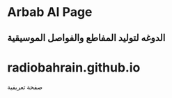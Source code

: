 # Arbab AI Page

## الدوغه لتوليد المفاطع والفواصل الموسيقية



# radiobahrain.github.io
صفحة تعريفية
